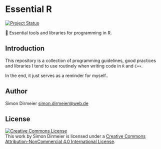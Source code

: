 # Essential R

[![Project Status](http://www.repostatus.org/badges/latest/wip.svg)](http://www.repostatus.org/#wip)

:rocket: Essential tools and libraries for programming in R.

## Introduction

This repository is a collection of programming guidelines, good practices and  libraries I tend to use routinely when writing code in `R` and `C++`.

In the end, it just serves as a reminder for myself..

## Author

Simon Dirmeier <a href="mailto:simon.dirmeier@web.de">simon.dirmeier@web.de</a>

## License

<a rel="license" href="http://creativecommons.org/licenses/by-nc/4.0/"><img alt="Creative Commons License" style="border-width:0" src="https://i.creativecommons.org/l/by-nc/4.0/88x31.png" /></a><br />This work by Simon Dirmeier is licensed under a <a rel="license" href="http://creativecommons.org/licenses/by-nc/4.0/">Creative Commons Attribution-NonCommercial 4.0 International License</a>.
